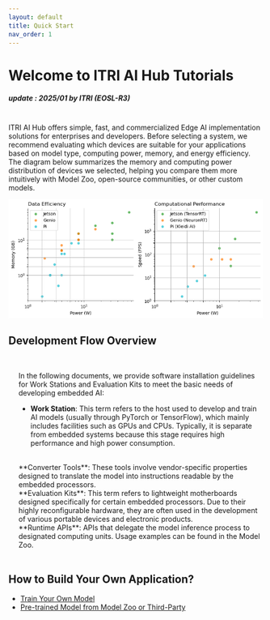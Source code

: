 ```yaml
---
layout: default
title: Quick Start
nav_order: 1
---
```


# Welcome to ITRI AI Hub Tutorials
##### update : 2025/01 by ITRI (EOSL-R3)

<br>ITRI AI Hub offers simple, fast, and commercialized Edge AI implementation solutions for enterprises and developers. Before selecting a system, we recommend evaluating which devices are suitable for your applications based on model type, computing power, memory, and energy efficiency. The diagram below summarizes the memory and computing power distribution of devices we selected, helping you compare them more intuitively with Model Zoo, open-source communities, or other custom models.

<div align="center"><img src="./docs/assets/images/pages/metric_of_all_devices.png" width="760"/></div>


## **Development Flow Overview**

<div style="margin-left: 20px;">
<br>


In the following documents, we provide software installation guidelines for Work Stations and Evaluation Kits to meet the basic needs of developing embedded AI:
<br>
* **Work Station**: This term refers to the host used to develop and train AI models (usually through PyTorch or TensorFlow), which mainly includes facilities such as GPUs and CPUs. Typically, it is separate from embedded systems because this stage requires high performance and high power consumption.
<br>
**Converter Tools**: These tools involve vendor-specific properties designed to translate the model into instructions readable by the embedded processors.
<br>
**Evaluation Kits**: This term refers to lightweight motherboards designed specifically for certain embedded processors. Due to their highly reconfigurable hardware, they are often used in the development of various portable devices and electronic products.
<br>
**Runtime APIs**: APIs that delegate the model inference process to designated computing units. Usage examples can be found in the Model Zoo.

</div><br>

## **How to Build Your Own Application?**

* [Train Your Own Model]()
* [Pre-trained Model from Model Zoo or Third-Party]()